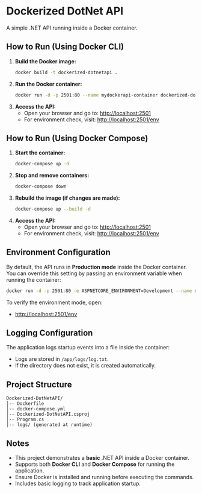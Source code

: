 # Dockerized DotNet API
A simple .NET API running inside a Docker container.

## How to Run (Using Docker CLI)
1. **Build the Docker image:**  
   ```sh
   docker build -t dockerized-dotnetapi .
   ```
2. **Run the Docker container:**  
   ```sh
   docker run -d -p 2501:80 --name mydockerapi-container dockerized-dotnetapi
   ```
3. **Access the API:**  
   - Open your browser and go to: [http://localhost:2501](http://localhost:2501)  
   - For environment check, visit: [http://localhost:2501/env](http://localhost:2501/env)

## How to Run (Using Docker Compose)
1. **Start the container:**  
   ```sh
   docker-compose up -d
   ```
2. **Stop and remove containers:**  
   ```sh
   docker-compose down
   ```
3. **Rebuild the image (if changes are made):**  
   ```sh
   docker-compose up --build -d
   ```
4. **Access the API:**  
   - Open your browser and go to: [http://localhost:2501](http://localhost:2501)  
   - For environment check, visit: [http://localhost:2501/env](http://localhost:2501/env)

## Environment Configuration
By default, the API runs in **Production mode** inside the Docker container.  
You can override this setting by passing an environment variable when running the container:

```sh
docker run -d -p 2501:80 -e ASPNETCORE_ENVIRONMENT=Development --name mydockerapi-container dockerized-dotnetapi
```

To verify the environment mode, open:  
- [http://localhost:2501/env](http://localhost:2501/env)

## Logging Configuration
The application logs startup events into a file inside the container:
- Logs are stored in `/app/logs/log.txt`.
- If the directory does not exist, it is created automatically.

## Project Structure
```
Dockerized-DotNetAPI/
│-- Dockerfile
│-- docker-compose.yml
│-- Dockerized-DotNetAPI.csproj
│-- Program.cs
│-- logs/ (generated at runtime)
```

## Notes
- This project demonstrates a **basic** .NET API inside a Docker container.
- Supports both **Docker CLI** and **Docker Compose** for running the application.
- Ensure Docker is installed and running before executing the commands.
- Includes basic logging to track application startup.

